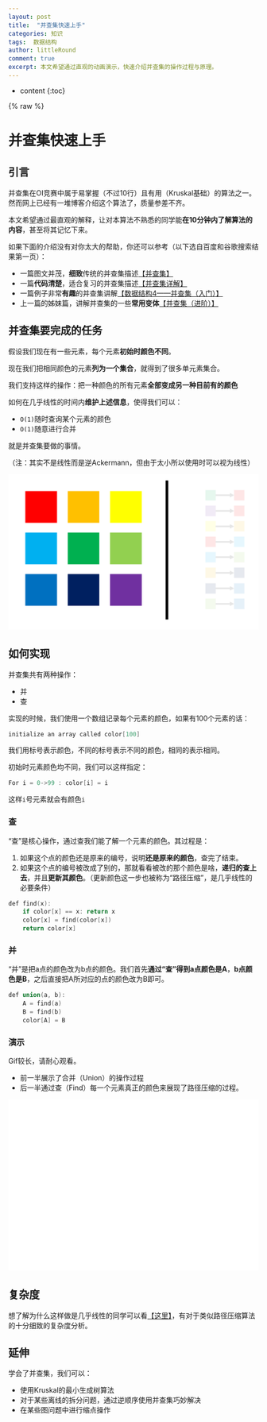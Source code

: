 ```yaml
---
layout: post
title:  "并查集快速上手"
categories: 知识
tags:  数据结构
author: littleRound
comment: true
excerpt: 本文希望通过直观的动画演示，快速介绍并查集的操作过程与原理。
---
```


* content
{:toc}

{% raw %}

# 并查集快速上手

## 引言

并查集在OI竞赛中属于易掌握（不过10行）且有用（Kruskal基础）的算法之一。然而网上已经有一堆博客介绍这个算法了，质量参差不齐。

本文希望通过最直观的解释，让对本算法不熟悉的同学能**在10分钟内了解算法的内容**，甚至将其记忆下来。

如果下面的介绍没有对你太大的帮助，你还可以参考（以下选自百度和谷歌搜索结果第一页）：

- 一篇图文并茂，**细致**传统的并查集描述[【并查集】](https://www.jianshu.com/p/b37ba1f7d45c)
- 一篇**代码清楚**，适合复习的并查集描述[【并查集详解】](https://www.cnblogs.com/horizonice/p/3658176.html)
- 一篇例子非常**有趣**的并查集讲解[【数据结构4——并查集（入门）】](https://www.cnblogs.com/xzxl/p/7226557.html)
- 上一篇的姊妹篇，讲解并查集的一些**常用变体**[【并查集（进阶）】](http://www.cnblogs.com/xzxl/p/7341536.html)

## 并查集要完成的任务

假设我们现在有一些元素，每个元素**初始时颜色不同**。

现在我们把相同颜色的元素**列为一个集合**，就得到了很多单元素集合。

我们支持这样的操作：把一种颜色的所有元素**全部变成另一种目前有的颜色**

如何在几乎线性的时间内**维护上述信息**，使得我们可以：

- ```O(1)```随时查询某个元素的颜色
- ```O(1)```随意进行合并

就是并查集要做的事情。

（注：其实不是线性而是逆Ackermann，但由于太小所以使用时可以视为线性）

![并查集-颜色合并](/static/post_resource/2019-01-11-5.gif)

## 如何实现

并查集共有两种操作：

- 并
- 查

实现的时候，我们使用一个数组记录每个元素的颜色，如果有100个元素的话：

```c++
initialize an array called color[100]
```

我们用标号表示颜色，不同的标号表示不同的颜色，相同的表示相同。

初始时元素颜色均不同，我们可以这样指定：

```c++
For i = 0->99 : color[i] = i
```

这样```i```号元素就会有颜色```i```

### 查

“查”是核心操作，通过查我们能了解一个元素的颜色。其过程是：

1. 如果这个点的颜色还是原来的编号，说明**还是原来的颜色**，查完了结束。
2. 如果这个点的编号被改成了别的，那就看看被改的那个颜色是啥，**递归的查上去**，并且**更新其颜色**。（更新颜色这一步也被称为“路径压缩”，是几乎线性的必要条件）

```c++
def find(x):
	if color[x] == x: return x
	color[x] = find(color[x])
    return color[x]
```

### 并

“并”是把a点的颜色改为b点的颜色。我们首先**通过“查”**得到**a点颜色是A**，**b点颜色是B**，之后直接把A所对应的点的颜色改为B即可。

```c++
def union(a, b):
	A = find(a)
    B = find(b)
    color[A] = B
```

### 演示

Gif较长，请耐心观看。

- 前一半展示了合并（Union）的操作过程
- 后一半通过查（Find）每一个元素真正的颜色来展现了路径压缩的过程。

![并查演示](/static/post_resource/2019-01-11-6.gif)

## 复杂度

想了解为什么这样做是几乎线性的同学可以看[【这里】](https://basics.sjtu.edu.cn/~dominik/teaching/2018-qiutian-cs217/union-find-slides-dominik.pdf)，有对于类似路径压缩算法的十分细致的复杂度分析。

## 延伸

学会了并查集，我们可以：

- 使用Kruskal的最小生成树算法
- 对于某些离线的拆分问题，通过逆顺序使用并查集巧妙解决
- 在某些图问题中进行缩点操作

